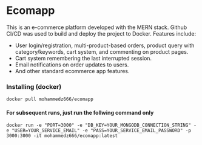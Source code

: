 # Ecomapp

This is an e-commerce platform developed with the MERN stack. Github CI/CD was used to build and deploy the project to Docker. Features include:
* User login/registration, multi-product-based orders, product query with category/keywords, cart system, and commenting on product pages.
* Cart system remembering the last interrupted session.
* Email notifications on order updates to users.
* And other standard ecommerce app features.

### Installing (docker)

```
docker pull mohammedz666/ecomapp
```

#### For subsequent runs, just run the follwing command only

```
docker run -e "PORT=3000" -e "DB_KEY=YOUR_MONGODB_CONNECTION_STRING" -e "USER=YOUR_SERVICE_EMAIL" -e "PASS=YOUR_SERVICE_EMAIL_PASSWORD" -p 3000:3000 -it mohammedz666/ecomapp:latest
```
